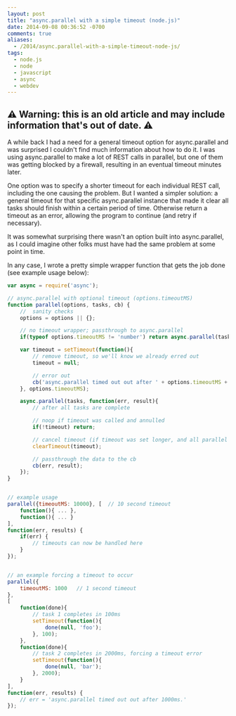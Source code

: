 ```yaml
---
layout: post
title: "async.parallel with a simple timeout (node.js)"
date: 2014-09-08 00:36:52 -0700
comments: true
aliases:
  - /2014/async.parallel-with-a-simple-timeout-node-js/
tags:
  - node.js
  - node
  - javascript
  - async
  - webdev
---
```


## ⚠️ Warning: this is an old article and may include information that's out of date. ⚠️

A while back I had a need for a general timeout option for async.parallel and was surprised I couldn't find much information about how to do it. I was using async.parallel to make a lot of REST calls in parallel, but one of them was getting blocked by a firewall, resulting in an eventual timeout minutes later.

One option was to specify a shorter timeout for each individual REST call, including the one causing the problem. But I wanted a simpler solution: a general timeout for that specific async.parallel instance that made it clear all tasks should finish within a certain period of time. Otherwise return a timeout as an error, allowing the program to continue (and retry if necessary).

It was somewhat surprising there wasn't an option built into async.parallel, as I could imagine other folks must have had the same problem at some point in time.

In any case, I wrote a pretty simple wrapper function that gets the job done (see example usage below):

```javascript
var async = require('async');

// async.parallel with optional timeout (options.timeoutMS)
function parallel(options, tasks, cb) {
    //  sanity checks
    options = options || {};

    // no timeout wrapper; passthrough to async.parallel
    if(typeof options.timeoutMS != 'number') return async.parallel(tasks, cb);

    var timeout = setTimeout(function(){
        // remove timeout, so we'll know we already erred out
        timeout = null;

        // error out
        cb('async.parallel timed out out after ' + options.timeoutMS + 'ms.', null);
    }, options.timeoutMS);

    async.parallel(tasks, function(err, result){
        // after all tasks are complete

        // noop if timeout was called and annulled
        if(!timeout) return;

        // cancel timeout (if timeout was set longer, and all parallel tasks finished sooner)
        clearTimeout(timeout);

        // passthrough the data to the cb
        cb(err, result);
    });
}


// example usage
parallel({timeoutMS: 10000}, [  // 10 second timeout
    function(){ ... },
    function(){ ... }
],
function(err, results) {
    if(err) {
        // timeouts can now be handled here
    }
});


// an example forcing a timeout to occur
parallel({
    timeoutMS: 1000   // 1 second timeout
},
[
    function(done){
        // task 1 completes in 100ms
        setTimeout(function(){
            done(null, 'foo');
        }, 100);
    },
    function(done){
        // task 2 completes in 2000ms, forcing a timeout error
        setTimeout(function(){
            done(null, 'bar');
        }, 2000);
    }
],
function(err, results) {
    // err = 'async.parallel timed out out after 1000ms.'
});
```
